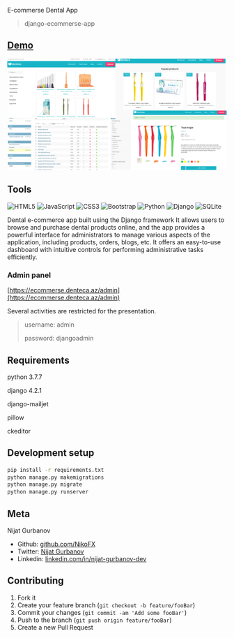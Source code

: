 E-commerse Dental App
> django-ecommerse-app


 ## [Demo](https://ecommerse.denteca.az/)
 
 ![](header.jpg)


## Tools
![HTML5](https://img.shields.io/badge/html5-%23E34F26.svg?style=for-the-badge&logo=html5&logoColor=white)
![JavaScript](https://img.shields.io/badge/javascript-%23323330.svg?style=for-the-badge&logo=javascript&logoColor=%23F7DF1E)
![CSS3](https://img.shields.io/badge/css3-%231572B6.svg?style=for-the-badge&logo=css3&logoColor=white)
![Bootstrap](https://img.shields.io/badge/bootstrap-%23563D7C.svg?style=for-the-badge&logo=bootstrap&logoColor=white)
![Python](https://img.shields.io/badge/python-3670A0?style=for-the-badge&logo=python&logoColor=ffdd54)
![Django](https://img.shields.io/badge/django-%23092E20.svg?style=for-the-badge&logo=django&logoColor=white)
![SQLite](https://img.shields.io/badge/sqlite-%2307405e.svg?style=for-the-badge&logo=sqlite&logoColor=white)


Dental e-commerce app built using the Django framework It allows users to browse and purchase dental products online, and the app provides a powerful interface for administrators to manage various aspects of the application, including products, orders, blogs, etc. It offers an easy-to-use dashboard with intuitive controls for performing administrative tasks efficiently.


### Admin panel

[https://ecommerse.denteca.az/admin](https://ecommerse.denteca.az/admin)

Several activities are restricted for the presentation.

> username: admin
> 
> password: djangoadmin


## Requirements

python 3.7.7

django 4.2.1

django-mailjet

pillow

ckeditor

## Development setup

```sh
pip install -r requirements.txt
python manage.py makemigrations
python manage.py migrate
python manage.py runserver
```

## Meta

 Nijat Gurbanov

- Github: [github.com/NikoFX](https://github.com/NikoFX)
- Twitter: [Nijat Gurbanov](https://twitter.com/)
- Linkedin: [linkedin.com/in/nijat-gurbanov-dev](https://www.linkedin.com/in/nijat-gurbanov-dev/)

## Contributing

1. Fork it
2. Create your feature branch (`git checkout -b feature/fooBar`)
3. Commit your changes (`git commit -am 'Add some fooBar'`)
4. Push to the branch (`git push origin feature/fooBar`)
5. Create a new Pull Request

